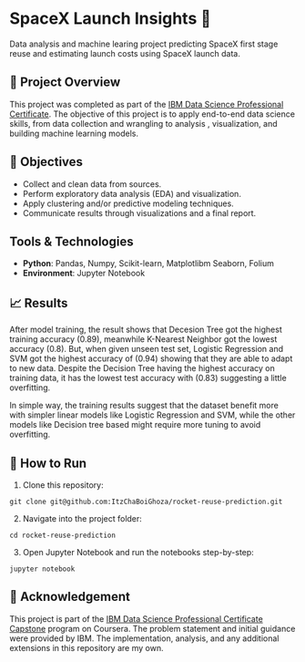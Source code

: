 # SpaceX Launch Insights 🚀

Data analysis and machine learing project predicting SpaceX first stage reuse and estimating launch costs using SpaceX launch data.

## 📌 Project Overview
This project was completed as part of the [IBM Data Science Professional Certificate](https://www.coursera.org/professional-certificates/ibm-data-science). The objective of this project is to apply end-to-end data science skills, from data collection and wrangling to analysis , visualization, and building machine learning models.

## 🎯 Objectives
- Collect and clean data from sources.
- Perform exploratory data analysis (EDA) and visualization.
- Apply clustering and/or predictive modeling techniques.
- Communicate results through visualizations and a final report.

## Tools & Technologies
- **Python**: Pandas, Numpy, Scikit-learn, Matplotlibm Seaborn, Folium
- **Environment**: Jupyter Notebook

## 📈 Results
After model training, the result shows that Decesion Tree got the highest training accuracy (0.89), meanwhile K-Nearest Neighbor got the lowest accuracy (0.8). But, when given unseen test set, Logistic Regression and SVM got the highest accuracy of (0.94) showing that they are able to adapt to new data. Despite the Decision Tree having the highest accuracy on training data, it has the lowest test accuracy with (0.83) suggesting a little overfitting.

In simple way, the training results suggest that the dataset benefit more with simpler linear models like Logistic Regression and SVM, while the other models like Decision tree based might require more tuning to avoid overfitting.

## 🏃 How to Run
1. Clone this repository:
```
git clone git@github.com:ItzChaBoiGhoza/rocket-reuse-prediction.git
```
2. Navigate into the project folder:
```
cd rocket-reuse-prediction
```
3. Open Jupyter Notebook and run the notebooks step-by-step:
```
jupyter notebook
```

## 🙏 Acknowledgement
This project is part of the [IBM Data Science Professional Certificate Capstone](https://www.coursera.org/learn/applied-data-science-capstone?specialization=ibm-data-science) program on Coursera. The problem statement and initial guidance were provided by IBM. The implementation, analysis, and any additional extensions in this repository are my own. 
